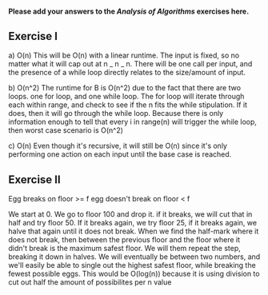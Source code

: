 #### Please add your answers to the **_Analysis of Algorithms_** exercises here.

## Exercise I

a) O(n) This will be O(n) with a linear runtime. The input is fixed, so no matter what it will cap out at n _ n _ n. There will be one call per input, and the presence of a while loop directly relates to the size/amount of input.

b) O(n^2) The runtime for B is O(n^2) due to the fact that there are two loops. one for loop, and one while loop. The for loop will iterate through each within range, and check to see if the n fits the while stipulation. If it does, then it will go through the while loop. Because there is only information enough to tell that every i in range(n) will trigger the while loop, then worst case scenario is O(n^2)

c) O(n) Even though it's recursive, it will still be O(n) since it's only performing one action on each input until the base case is reached.

## Exercise II

Egg breaks on floor >= f
egg doesn't break on floor < f

We start at 0. We go to floor 100 and drop it. if it breaks, we will cut that in half and try floor 50. If it breaks again, we try floor 25, if it breaks again, we halve that again until it does not break. When we find the half-mark where it does not break, then between the previous floor and the floor where it didn't break is the maximum safest floor. We will them repeat the step, breaking it down in halves. We will eventually be between two numbers, and we'll easily be able to single out the highest safest floor, while breaking the fewest possible eggs. This would be O(log(n)) because it is using division to cut out half the amount of possibilites per n value
